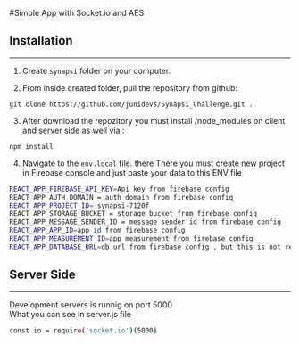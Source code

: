 #Simple App with Socket.io and AES


## Installation
<hr/>

1. Create `synapsi` folder on your computer.

2. From inside created folder, pull the repository from github:
```console
git clone https://github.com/junidevs/Synapsi_Challenge.git .
```

3. After download the repozitory you must install /node_modules on client and server side as well via :
```console
npm install
```


4. Navigate to the `env.local` file. there There you must create new project in Firebase console and just paste your data to this ENV file
```bash
REACT_APP_FIREBASE_API_KEY=Api key from firebase config
REACT_APP_AUTH_DOMAIN = auth domain from firebase config 
REACT_APP_PROJECT_ID= synapsi-7120f
REACT_APP_STORAGE_BUCKET = storage bucket from firebase config
REACT_APP_MESSAGE_SENDER_ID = message sender id from firebase config 
REACT_APP_APP_ID=app id from firebase config
REACT_APP_MEASUREMENT_ID=app measurement from firebase config
REACT_APP_DATABASE_URL=db url from firebase config , but this is not required
```

## Server Side
<hr/>

Development servers is runnig on port 5000 <br/>
What you can see in server.js file 


```bash
const io = require('socket.io')(5000)
```

